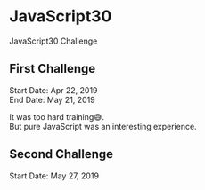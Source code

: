 # JavaScript30
JavaScript30 Challenge

## First Challenge
Start Date: Apr 22, 2019  
End Date: May 21, 2019

It was too hard training😅.  
But pure JavaScript was an interesting experience.  

## Second Challenge
Start Date: May 27, 2019

